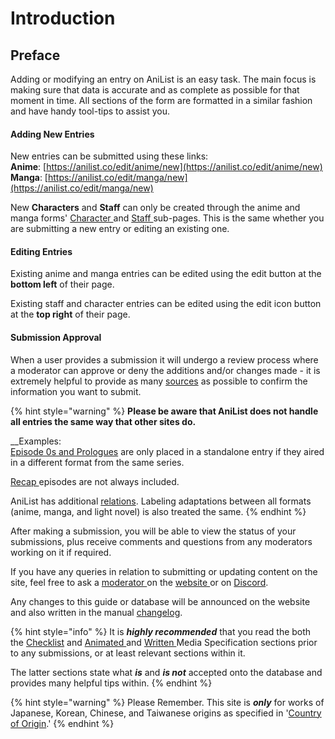 # Introduction

## Preface

Adding or modifying an entry on AniList is an easy task. The main focus is making sure that data is accurate and as complete as possible for that moment in time. All sections of the form are formatted in a similar fashion and have handy tool-tips to assist you.

#### Adding New Entries

New entries can be submitted using these links:  
**Anime**: [https://anilist.co/edit/anime/new](https://anilist.co/edit/anime/new)  
**Manga**: [https://anilist.co/edit/manga/new](https://anilist.co/edit/manga/new)  
  
New **Characters** and **Staff** can only be created through the anime and manga forms' [Character ](submission-form/characters/)and [Staff ](submission-form/staff/)sub-pages. This is the same whether you are submitting a new entry or editing an existing one.

#### Editing Entries

Existing anime and manga entries can be edited using the edit button at the **bottom left** of their page.  
  
Existing staff and character entries can be edited using the edit icon button at the **top right** of their page.

#### Submission Approval

When a user provides a submission it will undergo a review process where a moderator can approve or deny the additions and/or changes made - it is extremely helpful to provide as many [sources](before-you-begin/sourcing/) as possible to confirm the information you want to submit.

{% hint style="warning" %}
**Please be aware that AniList does not handle all entries the same way that other sites do.**   
  
__Examples:  
[Episode 0s and Prologues](before-you-begin/animated-media-information/episode-0s-and-prologues.md) are only placed in a standalone entry if they aired in a different format from the same series.  
  
[Recap ](before-you-begin/animated-media-information/recaps.md)episodes are not always included.  
  
AniList has additional [relations](submission-form/relations.md). Labeling adaptations between all formats \(anime, manga, and light novel\) is also treated the same.
{% endhint %}

After making a submission, you will be able to view the status of your submissions, plus receive comments and questions from any moderators working on it if required.

If you have any queries in relation to submitting or updating content on the site, feel free to ask a [moderator ](moderator/moderator-list.md)on the [website ](http://anilist.co)or on [Discord](http://discord.me/anilist).

Any changes to this guide or database will be announced on the website and also written in the manual [changelog](changelog.md).

{% hint style="info" %}
It is _**highly recommended**_ that you read the both the [Checklist](before-you-begin/before-you-begin.md) and [Animated ](before-you-begin/animated-media-information/)and [Written ](before-you-begin/written-media-information/)Media Specification sections prior to any submissions, or at least relevant sections within it.

The latter sections state what _**is**_ and _**is not**_ accepted onto the database and provides many helpful tips within.
{% endhint %}

{% hint style="warning" %}
Please Remember. This site is _**only**_ for works of Japanese, Korean, Chinese, and Taiwanese origins as specified in '[Country of Origin](submission-form/general/typings/country-of-origin.md).'
{% endhint %}



